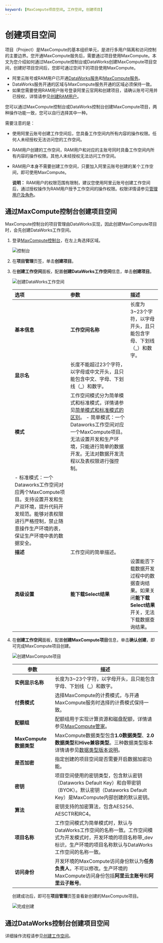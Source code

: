 ```yaml
---
keyword: [MaxCompute项目空间, 工作空间, 创建项目]
---
```


# 创建项目空间

项目（Project）是MaxCompute的基本组织单元，是进行多用户隔离和访问控制的主要边界。您开通MaxCompute服务后，需要通过项目使用MaxCompute。本文为您介绍如何通过MaxCompute控制台或DataWorks创建MaxCompute项目空间，创建好项目空间后，您即可通过空间下的项目使用MaxCompute。

-   阿里云账号或RAM用户已开通[DataWorks服务](https://common-buy-intl.alibabacloud.com/?commodityCode=dide_create_post_intl#/buy)和[MaxCompute服务](/intl.zh-CN/准备工作/开通MaxCompute.md)。
-   DataWorks服务开通的区域与MaxCompute服务开通的区域必须保持一致。
-   如果您需要使用RAM用户账号登录阿里云官网和创建项目，请确认账号可用并已授权，详情请参见[创建RAM用户](/intl.zh-CN/准备工作/创建RAM用户.md)。

您可以通过MaxCompute控制台或DataWorks控制台创建MaxCompute项目，两种操作功能一致，您可以自行选择其中一种。

需要注意的是：

-   使用阿里云账号创建工作空间后，您具备工作空间内所有内容的操作权限。任何人未经授权无法访问您的工作空间。
-   RAM用户创建的工作空间，RAM用户和对应的主账号同时具备工作空间内所有内容的操作权限。其他人未经授权无法访问工作空间。
-   RAM用户本身不需要创建工作空间，只要加入阿里云账号创建的某个工作空间，即可使用MaxCompute。

    **说明：** RAM用户的权限范围有限制，建议您使用阿里云账号创建工作空间后，通过授权操作为RAM用户授予工作空间的操作权限。权限详情请参见[管理用户及角色](/intl.zh-CN/准备工作/管理用户及角色.md)。


## 通过MaxCompute控制台创建项目空间

MaxCompute控制台的项目管理由DataWorks实现，因此创建MaxCompute项目时，会先创建DataWorks工作空间。

1.  登录[MaxCompute控制台](https://workbench-intl.data.aliyun.com/consolenew?#/MCEngines)，在左上角选择区域。

    ![控制台](https://static-aliyun-doc.oss-accelerate.aliyuncs.com/assets/img/zh-CN/2070276061/p177140.png)

2.  在**项目管理**页签，单击**创建项目**。

3.  在**创建工作空间**面板，配置**创建DataWorks工作空间**信息，单击**创建项目**。

    ![创建DataWorks工作空间](https://static-aliyun-doc.oss-accelerate.aliyuncs.com/assets/img/zh-CN/4938683061/p177146.png)

    |选项|参数|描述|
    |:-|:-|:-|
    |**基本信息**|**工作空间名称**|长度为3~23个字符，以字母开头，且只能包含字母、下划线（\_）和数字。|
    |**显示名**|长度不能超过23个字符，以字母或中文开头，且只能包含中文、字母、下划线（\_）和数字。|
    |**模式**|工作空间模式分为简单模式和标准模式，详情请参见[简单模式和标准模式的区别]()。    -   简单模式：一个Dataworks工作空间对应一个MaxCompute项目。无法设置开发和生产环境，只能进行简单的数据开发。无法对数据开发流程以及表权限进行强控制。
    -   标准模式：一个Dataworks工作空间对应两个MaxCompute项目。支持设置开发和生产双环境，提升代码开发规范。能够对表权限进行严格控制，禁止随意操作生产环境的表，保证生产环境中表的数据安全。 |
    |**描述**|工作空间的简单描述。|
    |**高级设置**|**能下载Select结果**|设置能否下载数据开发过程中的数据查询结果。如果关闭**能下载Select结果**开关，无法下载数据查询结果。|

4.  在**创建工作空间**面板，配置**创建MaxCompute项目**信息，单击**确认创建**，即可完成MaxCompute项目创建。

    ![创建MaxCompute项目](https://static-aliyun-doc.oss-accelerate.aliyuncs.com/assets/img/zh-CN/8310783061/p177188.png)

    |参数|描述|
    |--|--|
    |**实例显示名称**|长度为3~23个字符，以字母开头，且只能包含字母、下划线（\_）和数字。|
    |**付费模式**|选择MaxCompute的计费模式，与开通MaxCompute服务时选择的计费模式保持一致。|
    |**配额组**|配额组用于实现计算资源和磁盘配额，详情请参见[MaxCompute管家](/intl.zh-CN/管理/资源和作业管理/MaxCompute管家.md)。|
    |**MaxCompute数据类型**|MaxCompute数据类型包含**1.0数据类型**、**2.0数据类型**和**Hive兼容类型**。三种数据类型版本详情请参见[数据类型版本说明](/intl.zh-CN/开发/数据类型/数据类型版本说明.md)。|
    |**是否加密**|指定创建的项目空间是否需要开启数据加密功能。|
    |**密钥**|项目空间使用的密钥类型，包含默认密钥（Dataworks Default Key）和自带密钥（BYOK）。默认密钥（Dataworks Default Key）是MaxCompute内部创建的默认密钥。|
    |**算法**|密钥支持的加密算法，包含AES256、AESCTR和RC4。|
    |**项目名称**|工作空间模式为简单模式时，默认与DataWorks工作空间的名称一致。工作空间模式为开发模式时，开发环境的项目名称带\_dev标识，生产环境的项目名称默认与DataWorks工作空间的名称一致。|
    |**访问身份**|开发环境的MaxCompute访问身份默认为**任务负责人**，不可以修改。生产环境的MaxCompute访问身份包括**阿里云主账号**和**阿里云子账号**。 |

    创建成功后，即可在**项目管理**页签查看新创建的MaxCompute项目。

    ![完成创建](https://static-aliyun-doc.oss-accelerate.aliyuncs.com/assets/img/zh-CN/2070276061/p177161.png)


## 通过DataWorks控制台创建项目空间

详细操作流程请参见[创建工作空间]()。

